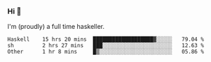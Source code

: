 ### Hi 👋

I'm (proudly) a full time haskeller.

<!--START_SECTION:waka-->

```text
Haskell    15 hrs 20 mins  ███████████████████▓░░░░░   79.04 %
sh         2 hrs 27 mins   ███░░░░░░░░░░░░░░░░░░░░░░   12.63 %
Other      1 hr 8 mins     █▒░░░░░░░░░░░░░░░░░░░░░░░   05.86 %
```

<!--END_SECTION:waka-->
